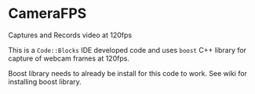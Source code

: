 # CameraFPS
Captures and Records video at 120fps

This is a `Code::Blocks` IDE developed code and uses `boost` C++ library for capture of webcam frames at 120fps.

Boost library needs to already be install for this code to work. See wiki for installing boost library.
